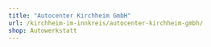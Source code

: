 ```yaml
---
title: "Autocenter Kirchheim GmbH"
url: /kirchheim-im-innkreis/autocenter-kirchheim-gmbh/
shop: Autowerkstatt
---
```


